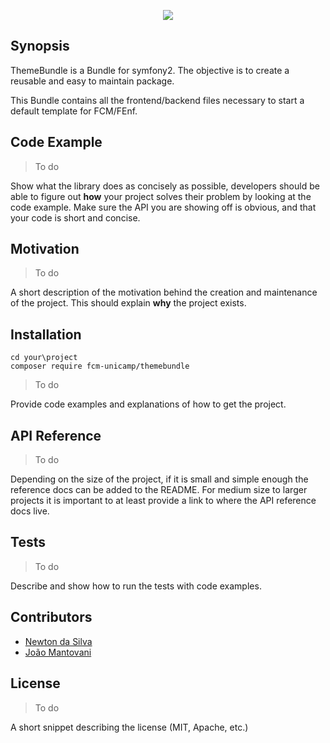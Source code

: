 <p align="center"><img src="http://www.fcm.unicamp.br/fcm/sites/all/themes/bootstrap_fcm/images/marcafcm_site_2.png"></p>

## Synopsis

ThemeBundle is a Bundle for symfony2. The objective is to create a reusable and easy to maintain package.

This Bundle contains all the frontend/backend files necessary to start a default template for FCM/FEnf.

## Code Example

> To do

Show what the library does as concisely as possible, developers should be able to figure out **how** your project solves their problem by looking at the code example. Make sure the API you are showing off is obvious, and that your code is short and concise.

## Motivation

> To do

A short description of the motivation behind the creation and maintenance of the project. This should explain **why** the project exists.

## Installation

```
cd your\project
composer require fcm-unicamp/themebundle
``` 

> To do

Provide code examples and explanations of how to get the project.

## API Reference

> To do

Depending on the size of the project, if it is small and simple enough the reference docs can be added to the README. For medium size to larger projects it is important to at least provide a link to where the API reference docs live.

## Tests

> To do

Describe and show how to run the tests with code examples.

## Contributors

- [Newton da Silva](https://github.com/newtondasilva)
- [João Mantovani](https://github.com/joaomantovani)

## License

> To do

A short snippet describing the license (MIT, Apache, etc.)
